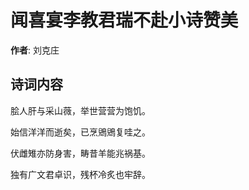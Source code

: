 # 闻喜宴李教君瑞不赴小诗赞美

**作者**: 刘克庄

## 诗词内容

脍人肝与采山薇，举世营营为饱饥。

始信洋洋而逝矣，已烹鶂鶂复哇之。

伏雌雉亦防身害，畴昔羊能兆祸基。

独有广文君卓识，残杯冷炙也牢辞。

